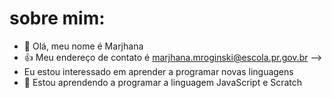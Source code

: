 # sobre mim:

- 👋 Olá, meu nome é Marjhana
- 👍 Meu endereço de contato é marjhana.mroginski@escola.pr.gov.br -->
- Eu estou interessado em aprender a programar novas linguagens
- 🌱 Estou aprendendo a programar a linguagem JavaScript e Scratch
